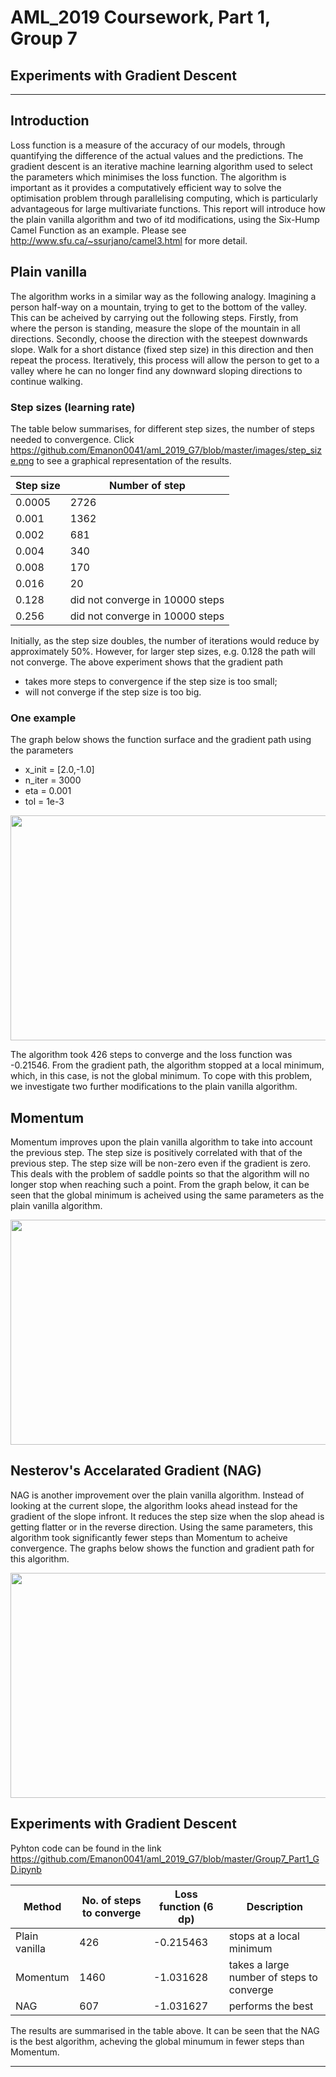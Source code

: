 # AML_2019 Coursework, Part 1, Group 7
## Experiments with Gradient Descent
---
## Introduction

Loss function is a measure of the accuracy of our models, through quantifying the difference of the actual values and the predictions. The gradient descent is an iterative machine learning algorithm used to select the parameters which minimises the loss function. The algorithm is important as it provides a computatively efficient way to solve the optimisation problem through parallelising computing, which is particularly advantageous for large multivariate functions. This report will introduce how the plain vanilla algorithm and two of itd modifications, using the Six-Hump Camel Function as an example. Please see <a href="url">http://www.sfu.ca/~ssurjano/camel3.html</a> for more detail. 

## Plain vanilla

The algorithm works in a similar way as the following analogy. Imagining a person half-way on a mountain, trying to get to the bottom of the valley. This can be acheived by carrying out the following steps. Firstly, from where the person is standing, measure the slope of the mountain in all directions. Secondly, choose the direction with the steepest downwards slope. Walk for a short distance (fixed step size) in this direction and then repeat the process. Iteratively, this process will allow the person to get to a valley where he can no longer find any downward sloping directions to continue walking.

### Step sizes (learning rate)

The table below summarises, for different step sizes, the number of steps needed to convergence. Click <a href="url">https://github.com/Emanon0041/aml_2019_G7/blob/master/images/step_size.png</a> to see a graphical representation of the results. 

| Step size       | Number of step| 
|----------------|-------------|
|0.0005           | 2726        |
|0.001            | 1362         |
|0.002            | 681           |
|0.004           | 340            |
|0.008            | 170         |
|0.016            | 20           |
|0.128           | did not converge in 10000 steps       |
|0.256            | did not converge in 10000 steps      |

Initially, as the step size doubles, the number of iterations would reduce by approximately 50%. However, for larger step sizes, e.g. 0.128 the path will not converge. The above experiment shows that the gradient path
 -	takes more steps to convergence if the step size is too small;
 -	will not converge if the step size is too big.
 
### One example 

The graph below shows the function surface and the gradient path using the parameters 
- x_init = [2.0,-1.0]
- n_iter = 3000 
- eta = 0.001 
- tol = 1e-3 

<p align="center">
  <img width="800" height="360" src="https://github.com/Emanon0041/aml_2019_G7/blob/master/images/gd_01_pv.png">
</p>

The algorithm took 426 steps to converge and the loss function was -0.21546. From the gradient path, the algorithm stopped at a local minimum, which, in this case, is not the global minimum. To cope with this problem, we investigate two further modifications to the plain vanilla algorithm. 

## Momentum

Momentum improves upon the plain vanilla algorithm to take into account the previous step. The step size is positively correlated with that of the previous step. The step size will be non-zero even if the gradient is zero. This deals with the problem of saddle points so that the algorithm will no longer stop when reaching such a point. From the graph below, it can be seen that the global minimum is acheived using the same parameters as the plain vanilla algorithm. 

<p align="center">
  <img width="800" height="360" src="https://github.com/Emanon0041/aml_2019_G7/blob/master/images/gd_02_mm.png">
</p>

## Nesterov's Accelarated Gradient (NAG)

NAG is another improvement over the plain vanilla algorithm. Instead of looking at the current slope, the algorithm looks ahead instead for the gradient of the slope infront. It reduces the step size when the slop ahead is getting flatter or in the reverse direction. Using the same parameters, this algorithm took significantly fewer steps than Momentum to acheive convergence. The graphs below shows the function and gradient path for this algorithm.

<p align="center">
  <img width="800" height="360" src="https://github.com/Emanon0041/aml_2019_G7/blob/master/images/gd_03_nag.png">
</p>



## Experiments with Gradient Descent

Pyhton code can be found in the link <a href="url">https://github.com/Emanon0041/aml_2019_G7/blob/master/Group7_Part1_GD.ipynb</a>

| Method               |No. of steps to converge  | Loss function (6 dp)|Description|
|---------------------|--------------|--------------|------------------|
|Plain vanilla        |426           |-0.215463| stops at a local minimum|
|Momentum             |1460          |-1.031628| takes a large number of steps to converge
|NAG                  |607           |-1.031627| performs the best|

The results are summarised in the table above. It can be seen that the NAG is the best algorithm, acheving the global minumum in fewer steps than Momentum.

---

